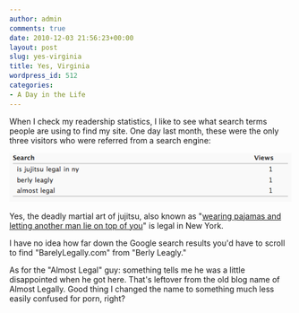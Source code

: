 ```yaml
---
author: admin
comments: true
date: 2010-12-03 21:56:23+00:00
layout: post
slug: yes-virginia
title: Yes, Virginia
wordpress_id: 512
categories:
- A Day in the Life
---
```


When I check my readership statistics, I like to see what search terms people are using to find my site. One day last month, these were the only three visitors who were referred from a search engine:

![](/images/yes-virginia.png)

Yes, the deadly martial art of jujitsu, also known as "[wearing pajamas and letting another man lie on top of you](http://www.youtube.com/watch?v=6x5zTRLcUkM)" is legal in New York.

I have no idea how far down the Google search results you'd have to scroll to find "BarelyLegally.com" from "Berly Leagly."

As for the "Almost Legal" guy: something tells me he was a little disappointed when he got here. That's leftover from the old blog name of Almost Legally. Good thing I changed the name to something much less easily confused for porn, right?
